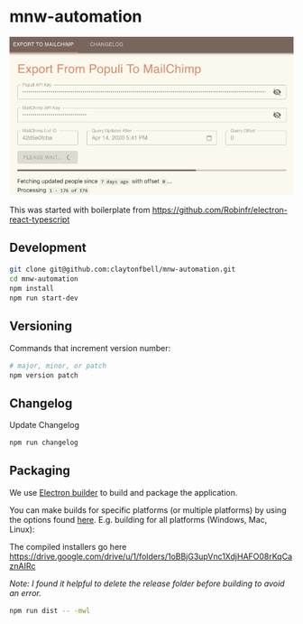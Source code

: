 # mnw-automation

![screenshot](./screenshot.png)

This was started with boilerplate from <https://github.com/Robinfr/electron-react-typescript>

## Development

```bash
git clone git@github.com:claytonfbell/mnw-automation.git
cd mnw-automation
npm install
npm run start-dev
```

## Versioning

Commands that increment version number:

```bash
# major, minor, or patch
npm version patch
```

## Changelog

Update Changelog

```bash
npm run changelog
```

## Packaging

We use [Electron builder](https://www.electron.build/) to build and package the application.

You can make builds for specific platforms (or multiple platforms) by using the options found [here](https://www.electron.build/cli). E.g. building for all platforms (Windows, Mac, Linux):

The compiled installers go here <https://drive.google.com/drive/u/1/folders/1oBBjG3upVnc1XdjHAFO08rKqCaznAIRc>

_Note: I found it helpful to delete the release folder before building to avoid an error._

```bash
npm run dist -- -mwl
```
